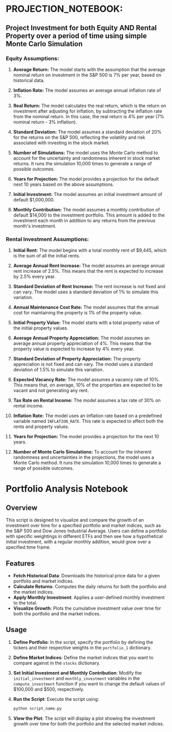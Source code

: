 # PROJECTION_NOTEBOOK:  
## Project Investment for both **Equity AND Rental Property** over a period of time using simple Monte Carlo Simulation

### Equity Assumptions:

1. **Average Return:** The model starts with the assumption that the average nominal return on investment in the S&P 500 is 7% per year, based on historical data.

2. **Inflation Rate:** The model assumes an average annual inflation rate of 3%.

3. **Real Return:** The model calculates the real return, which is the return on investment after adjusting for inflation, by subtracting the inflation rate from the nominal return. In this case, the real return is 4% per year (7% nominal return - 3% inflation).

4. **Standard Deviation:** The model assumes a standard deviation of 20% for the returns on the S&P 500, reflecting the volatility and risk associated with investing in the stock market.

5. **Number of Simulations:** The model uses the Monte Carlo method to account for the uncertainty and randomness inherent in stock market returns. It runs the simulation 10,000 times to generate a range of possible outcomes.

6. **Years for Projection:** The model provides a projection for the default next 10 years based on the above assumptions.

7. **Initial Investment:** The model assumes an initial investment amount of default $1,000,000.

8. **Monthly Contribution:** The model assumes a monthly contribution of default $14,000 to the investment portfolio. This amount is added to the investment each month in addition to any returns from the previous month's investment.

### Rental Investment Assumptions:  

1. **Initial Rent:** The model begins with a total monthly rent of $9,445, which is the sum of all the initial rents.

2. **Average Annual Rent Increase:** The model assumes an average annual rent increase of 2.5%. This means that the rent is expected to increase by 2.5% every year.

3. **Standard Deviation of Rent Increase:** The rent increase is not fixed and can vary. The model uses a standard deviation of 1% to simulate this variation.

4. **Annual Maintenance Cost Rate:** The model assumes that the annual cost for maintaining the property is 1% of the property value.

5. **Initial Property Value:** The model starts with a total property value of the initial property values.

6. **Average Annual Property Appreciation:** The model assumes an average annual property appreciation of 4%. This means that the property value is expected to increase by 4% every year.

7. **Standard Deviation of Property Appreciation:** The property appreciation is not fixed and can vary. The model uses a standard deviation of 1.5% to simulate this variation.

8. **Expected Vacancy Rate:** The model assumes a vacancy rate of 10%. This means that, on average, 10% of the properties are expected to be vacant and not generating any rent.

9. **Tax Rate on Rental Income:** The model assumes a tax rate of 30% on rental income.

10. **Inflation Rate:** The model uses an inflation rate based on a predefined variable named `INFLATION_RATE`. This rate is expected to affect both the rents and property values.

11. **Years for Projection:** The model provides a projection for the next 10 years.

12. **Number of Monte Carlo Simulations:** To account for the inherent randomness and uncertainties in the projections, the model uses a Monte Carlo method. It runs the simulation 10,000 times to generate a range of possible outcomes.

# Portfolio Analysis Notebook


## Overview

This script is designed to visualize and compare the growth of an investment over time for a specified portfolio and market indices, such as the S&P 500 and Dow Jones Industrial Average. Users can define a portfolio with specific weightings in different ETFs and then see how a hypothetical initial investment, with a regular monthly addition, would grow over a specified time frame.

## Features

- **Fetch Historical Data**: Downloads the historical price data for a given portfolio and market indices.
- **Calculate Returns**: Computes the daily returns for both the portfolio and the market indices.
- **Apply Monthly Investment**: Applies a user-defined monthly investment to the total.
- **Visualize Growth**: Plots the cumulative investment value over time for both the portfolio and the market indices.


## Usage

1. **Define Portfolio**: In the script, specify the portfolio by defining the tickers and their respective weights in the `portfolio_1` dictionary.
2. **Define Market Indices**: Define the market indices that you want to compare against in the `stocks` dictionary.
3. **Set Initial Investment and Monthly Contribution**: Modify the `initial_investment` and `monthly_investment` variables in the `compute_investment` function if you want to change the default values of $100,000 and $500, respectively.
4. **Run the Script**: Execute the script using:

   ```bash
   python script_name.py
   ```

5. **View the Plot**: The script will display a plot showing the investment growth over time for both the portfolio and the selected market indices.
